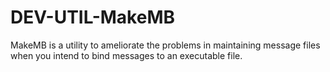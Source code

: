 DEV-UTIL-MakeMB
===============

MakeMB is a utility to ameliorate the problems in maintaining message 	files when you intend to bind messages to an executable file.
